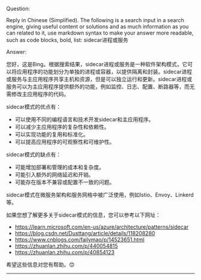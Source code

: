 Question:

Reply in Chinese (Simplified).
The following is a search input in a search engine, giving useful content or solutions and as much information as you can related to it, use markdown syntax to make your answer more readable, such as code blocks, bold, list:
sidecar进程或服务

Answer:

您好，这是Bing。根据搜索结果，sidecar进程或服务是一种软件架构模式，它可以将应用程序的功能划分为单独的进程或容器，以提供隔离和封装。sidecar进程或服务与主应用程序共享主机和资源，但是可以独立运行和更新。sidecar进程或服务可以为主应用程序提供额外的功能，例如监控、日志、配置、断路器等，而无需修改主应用程序的代码。  

sidecar模式的优点有：

- 可以使用不同的编程语言和技术开发sidecar和主应用程序。
- 可以减少主应用程序的复杂性和依赖性。
- 可以实现功能的复用和标准化。
- 可以提高应用程序的可观察性和可维护性。

sidecar模式的缺点有：

- 可能增加部署和管理的成本和复杂度。
- 可能引入额外的网络延迟和开销。
- 可能存在版本不兼容或配置不一致的问题。

sidecar模式在微服务架构和服务网格中被广泛使用，例如Istio、Envoy、Linkerd等。 

如果您想了解更多关于sidecar模式的信息，您可以参考以下网址：

-  https://learn.microsoft.com/en-us/azure/architecture/patterns/sidecar
-  https://blog.csdn.net/Dusttang/article/details/118208280
-  https://www.cnblogs.com/failymao/p/14523651.html
-  https://zhuanlan.zhihu.com/p/440054815
-  https://zhuanlan.zhihu.com/p/40854123

希望这些信息对您有帮助。😊


<hr/>

